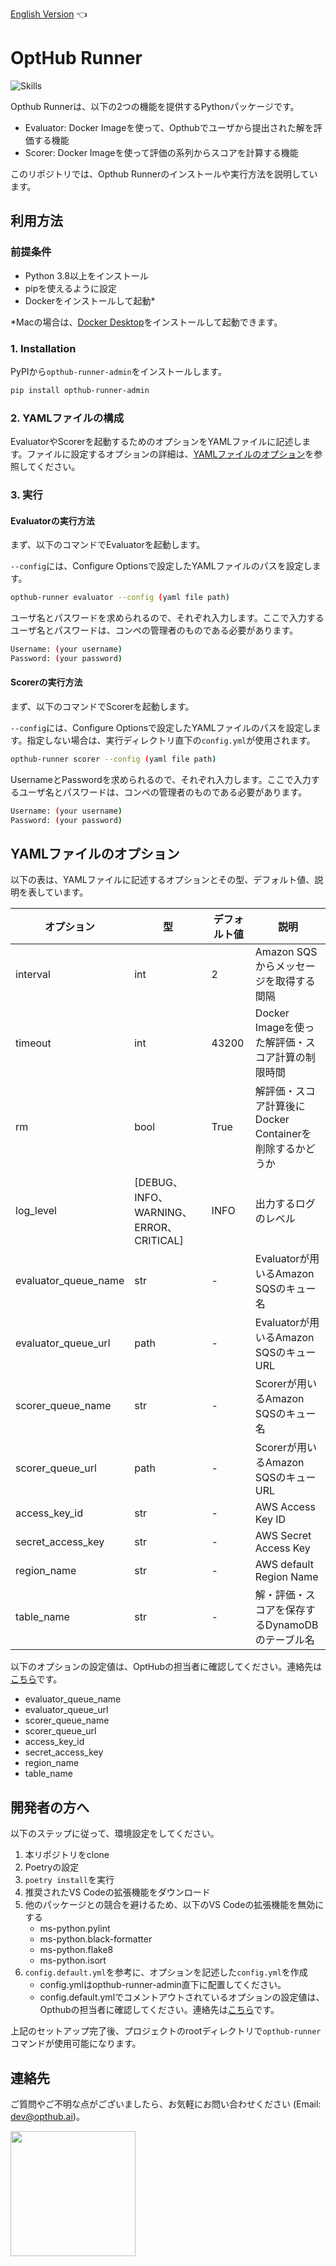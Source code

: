 [English Version](https://github.com/opthub-org/opthub-runner-admin) 👈

# OptHub Runner

![Skills](https://skillicons.dev/icons?i=py,aws,graphql,docker,vscode,github)

Opthub Runnerは、以下の2つの機能を提供するPythonパッケージです。

- Evaluator: Docker Imageを使って、Opthubでユーザから提出された解を評価する機能
- Scorer:  Docker Imageを使って評価の系列からスコアを計算する機能

このリポジトリでは、Opthub Runnerのインストールや実行方法を説明しています。

## 利用方法
### 前提条件
- Python 3.8以上をインストール
- pipを使えるように設定
- Dockerをインストールして起動*

\*Macの場合は、[Docker Desktop](https://docs.docker.com/desktop/install/mac-install/)をインストールして起動できます。

### 1. Installation

PyPIから`opthub-runner-admin`をインストールします。
```bash
pip install opthub-runner-admin
```

### 2. YAMLファイルの構成
EvaluatorやScorerを起動するためのオプションをYAMLファイルに記述します。ファイルに設定するオプションの詳細は、[YAMLファイルのオプション](#YAMLFileOptions)を参照してください。

### 3. 実行
#### Evaluatorの実行方法

まず、以下のコマンドでEvaluatorを起動します。

`--config`には、Configure Optionsで設定したYAMLファイルのパスを設定します。

```bash
opthub-runner evaluator --config (yaml file path)
```

ユーザ名とパスワードを求められるので、それぞれ入力します。ここで入力するユーザ名とパスワードは、コンペの管理者のものである必要があります。

```bash
Username: (your username)
Password: (your password)
```

#### Scorerの実行方法
まず、以下のコマンドでScorerを起動します。

`--config`には、Configure Optionsで設定したYAMLファイルのパスを設定します。指定しない場合は、実行ディレクトリ直下の`config.yml`が使用されます。

```bash
opthub-runner scorer --config (yaml file path)
```

UsernameとPasswordを求められるので、それぞれ入力します。ここで入力するユーザ名とパスワードは、コンペの管理者のものである必要があります。
```bash
Username: (your username)
Password: (your password)
```

## YAMLファイルのオプション <a id="YAMLFileOptions"></a>
以下の表は、YAMLファイルに記述するオプションとその型、デフォルト値、説明を表しています。

| オプション | 型 | デフォルト値 | 説明 |
| ---- | ---- | ---- | ---- |
| interval | int | 2 | Amazon SQSからメッセージを取得する間隔 |
| timeout | int | 43200 | Docker Imageを使った解評価・スコア計算の制限時間 |
| rm | bool | True | 解評価・スコア計算後にDocker Containerを削除するかどうか |
log_level | [DEBUG、INFO、WARNING、ERROR、CRITICAL] | INFO | 出力するログのレベル |evaluator_queue_name | str | opthub_evaluator_sqs_Default_dev | Evaluatorが用いるAmazon SQSのキュー名 |
| evaluator_queue_name | str | - | Evaluatorが用いるAmazon SQSのキュー名 |
| evaluator_queue_url | path | - | Evaluatorが用いるAmazon SQSのキューURL |
| scorer_queue_name | str | - | Scorerが用いるAmazon SQSのキュー名 |
| scorer_queue_url | path | - | Scorerが用いるAmazon SQSのキューURL |
| access_key_id | str | - | AWS Access Key ID |
| secret_access_key | str | - | AWS Secret Access Key |
| region_name | str | - | AWS default Region Name |
| table_name | str | - | 解・評価・スコアを保存するDynamoDBのテーブル名 |

以下のオプションの設定値は、OptHubの担当者に確認してください。連絡先は[こちら](#Contact
)です。

- evaluator_queue_name
- evaluator_queue_url
- scorer_queue_name
- scorer_queue_url
- access_key_id
- secret_access_key
- region_name
- table_name

## 開発者の方へ

以下のステップに従って、環境設定をしてください。

1. 本リポジトリをclone
2. Poetryの設定
3. `poetry install`を実行
4. 推奨されたVS Codeの拡張機能をダウンロード
5. 他のパッケージとの競合を避けるため、以下のVS Codeの拡張機能を無効にする
    - ms-python.pylint
    - ms-python.black-formatter
    - ms-python.flake8
    - ms-python.isort
6. `config.default.yml`を参考に、オプションを記述した`config.yml`を作成
    - config.ymlはopthub-runner-admin直下に配置してください。
    - config.default.ymlでコメントアウトされているオプションの設定値は、Opthubの担当者に確認してください。連絡先は[こちら](#Contact)です。

上記のセットアップ完了後、プロジェクトのrootディレクトリで`opthub-runner`コマンドが使用可能になります。

## 連絡先 <a id="Contact"></a>

ご質問やご不明な点がございましたら、お気軽にお問い合わせください (Email: dev@opthub.ai)。

<img src="https://opthub.ai/assets/images/logo.svg" width="200">



